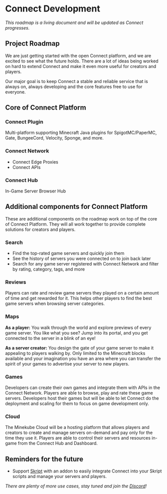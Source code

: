 # Connect Development

_This roadmap is a living document and will be updated as Connect progresses._

## Project Roadmap

We are just getting started with the open Connect platform, and we are excited to see what the future holds.
There are a lot of ideas being worked on hard to extend Connect and make it even more useful for creators and players.


Our major goal is to keep Connect a stable and reliable service that is
always on, always developing and the core features free to use for everyone.

## Core of Connect Platform

### Connect Plugin

Multi-platform supporting Minecraft Java plugins for
SpigotMC/PaperMC, Gate, BungeeCord, Velocity, Sponge, and more.

### Connect Network

- Connect Edge Proxies
- Connect APIs

### Connect Hub

In-Game Server Browser Hub 

## Additional components for Connect Platform

These are additional components on the roadmap work on top of the core of Connect Platform.
They will all work together to provide complete solutions for creators and players.

### Search

- Find the top-rated game servers and quickly join them
- See the history of servers you were connected on to join back later
- Search for any game server registered with Connect Network and filter by rating, category, tags, and more

### Reviews

Players can rate and review game servers they played on a certain amount of time and get rewarded for it.
This helps other players to find the best game servers when browsing server categories.

### Maps

**As a player:**
You walk through the world and explore previews of every game server.
You like what you see? Jump into its portal, and you get connected to the server in a blink of an eye!

**As a server creator:**
You design the gate of your game server to make it appealing to players walking by.
Only limited to the Minecraft blocks available and your imagination you have an area
where you can transfer the spirit of your games to advertise your server to new players.

### Games

Developers can create their own games and integrate them with APIs in the Connect Network.
Players are able to browse, play and rate these game servers. Developers host their games
but will be able to let Connect do the deployment and scaling for them to focus on game development only.

### Cloud

The Minekube Cloud will be a hosting platform that allows players and creators to create and manage
servers on-demand and pay only for the time they use it. Players are able to control their servers
and resources in-game from the Connect Hub and Dashboard.

## Reminders for the future

- Support [Skript](https://forums.skunity.com/resources/skript.323/) with an addon
  to easily integrate Connect into your Skript scripts and manage your servers and players.

_There are plenty of more use cases, stay tuned and join the [Discord](https://minekube.com/discord)!_
